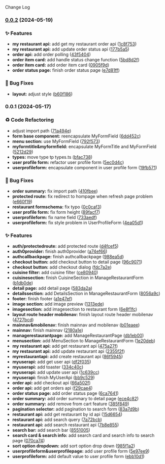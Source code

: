 Change Log
### [0.0.2](https://github.com/vic147569/dino-eat-app-client/compare/v0.0.1...v0.0.2) (2024-05-19)


### ✨ Features

* **my restaurant api:** add get my restaurant order api ([1c8f753](https://github.com/vic147569/dino-eat-app-client/commit/1c8f753745de04b00f47a41f06f5a9d56dfe10d0))
* **my restaurant api:** add update order status api ([177b5a5](https://github.com/vic147569/dino-eat-app-client/commit/177b5a5c1f8274af409d482fb39340cc5e2c3597))
* **order api:** add order polling ([43f5404](https://github.com/vic147569/dino-eat-app-client/commit/43f5404386ef2b2a3e448ebdddd2ca8dd82320cd))
* **order item card:** add handle status change function ([5bd8d2f](https://github.com/vic147569/dino-eat-app-client/commit/5bd8d2f6a0bbd9e26193d6c794948bc000f191c2))
* **order item card:** add order item card ([0905f9d](https://github.com/vic147569/dino-eat-app-client/commit/0905f9d22eefb559448fd7c08731d312f9df0d60))
* **order status page:** finish order status page ([e7d81ff](https://github.com/vic147569/dino-eat-app-client/commit/e7d81ff85047ec697134d6644b3bef88fda148a5))


### 🐛 Bug Fixes

* **layout:** adjust style ([b60f186](https://github.com/vic147569/dino-eat-app-client/commit/b60f18657031ed0996b94bf1064c424eae6fc1cd))

### 0.0.1 (2024-05-17)


### ♻️ Code Refactoring

* adjust import path ([71a494e](https://github.com/vic147569/dino-eat-app-client/commit/71a494e48c565c3401ff7e847c6445d0a82f7c28))
* **form base component:** reencapsulate MyFormField ([6dd452c](https://github.com/vic147569/dino-eat-app-client/commit/6dd452c48d761626117dddb3d38be3e550dacac8))
* **menu section:** use MyFormField ([792f573](https://github.com/vic147569/dino-eat-app-client/commit/792f5737984b297544bf2e0644d84636606009e5))
* **myformtitle&myformfield:** encapsulate MyFormTitle and MyFormField ([5212d29](https://github.com/vic147569/dino-eat-app-client/commit/5212d29d9d5787802fceeae1ac636c0fa7e92edc))
* **types:** move type tp types.ts ([bfac738](https://github.com/vic147569/dino-eat-app-client/commit/bfac73819f6d8ff5db45106d41daa32922dee93f))
* **user profile form:** refactor user profile form ([5ec0d4c](https://github.com/vic147569/dino-eat-app-client/commit/5ec0d4cc2abf8a151d688a23fc67aaeed5f7e080))
* **userprofileform:** encapsulate component in user profile form ([19fb571](https://github.com/vic147569/dino-eat-app-client/commit/19fb571554af0495ec140b78a9f8b1bc86088f3f))


### 🐛 Bug Fixes

* **order summary:** fix import path ([410fbee](https://github.com/vic147569/dino-eat-app-client/commit/410fbee8b846f106062ef00e4a363b2cad4c3e41))
* **protected route:** fix redirect to hompage when refresh page problem ([e660f19](https://github.com/vic147569/dino-eat-app-client/commit/e660f19ede3bcff3cdfd392c2d7dd0578e5ff127))
* **restaurant formschema:** fix typo ([0c0caf3](https://github.com/vic147569/dino-eat-app-client/commit/0c0caf33dfc8416b3c1a1e59a3f06ddfd131303b))
* **user profile form:** fix form height ([89facf7](https://github.com/vic147569/dino-eat-app-client/commit/89facf7b852f034259a6aec7818b7506620f0782))
* **userprofileform:** fix name field ([733aedf](https://github.com/vic147569/dino-eat-app-client/commit/733aedff3a3dc63ed37142f4bf5e743a9a6aa91f))
* **userprofileform:** fix style problem in UserProfileForm ([4ea05d1](https://github.com/vic147569/dino-eat-app-client/commit/4ea05d1a49a51e73070f2869d9bfb3d10b01dfce))


### ✨ Features

* **auth/protectedroute:** add protected route ([d4fcef5](https://github.com/vic147569/dino-eat-app-client/commit/d4fcef5b183fd66c35d4934eca3e607a71357be6))
* **auth0provider:** finish auth0provider ([a74ef66](https://github.com/vic147569/dino-eat-app-client/commit/a74ef66e2106733418ba1fddb8db6d5324eab8cf))
* **authcallbackpage:** finish authcallbackpage ([988ea5d](https://github.com/vic147569/dino-eat-app-client/commit/988ea5d51bbe9e488c0b3c4e678ae33ea2f0beec))
* **checkout button:** add checkout button to detail page ([96c9071](https://github.com/vic147569/dino-eat-app-client/commit/96c90715ea2dd763d4f03b9ba00c0ac9981738be))
* **checkout button:** add checkout dialog ([fdc7a2e](https://github.com/vic147569/dino-eat-app-client/commit/fdc7a2eb9af2fbf4fea5df566af9561854d44a52))
* **cuisine filter:** add cuisine filter ([ce80940](https://github.com/vic147569/dino-eat-app-client/commit/ce809406bdd5689352a8d2f32ccd8af96c1636fc))
* **cuisinesection:** finish CuisineSection in ManageRestaurantForm ([b1db0de](https://github.com/vic147569/dino-eat-app-client/commit/b1db0de525ad56fcf112bdd5989a0faf957e93dc))
* **detail page:** add detail page ([583da2a](https://github.com/vic147569/dino-eat-app-client/commit/583da2a31cf328401f6bc43033ed9427381160e5))
* **detailssection:** add DetailsSection in ManageRestaurantForm ([8056a9c](https://github.com/vic147569/dino-eat-app-client/commit/8056a9c8eb2ed0ab3c260e42e790ca114b67d2f7))
* **footer:** finish footer ([a1e47ef](https://github.com/vic147569/dino-eat-app-client/commit/a1e47ef459ba85c169db11477f9a4404407ccaa9))
* **image section:** add image preview ([1313ede](https://github.com/vic147569/dino-eat-app-client/commit/1313edeb603adf132985462d5f505a442330569d))
* **imagesection:** add imagesection to restaurant form ([6e8f1fc](https://github.com/vic147569/dino-eat-app-client/commit/6e8f1fc5b86c0319a049634bc0e666c1f402f5f9))
* **layout route header mobilenav:** finish layout route header mobilenav ([4727bcd](https://github.com/vic147569/dino-eat-app-client/commit/4727bcdde68a4c5d76645d8e875562116ef2ebb0))
* **mainnav&mobilenav:** finish mainnav and mobilenav ([b01eaee](https://github.com/vic147569/dino-eat-app-client/commit/b01eaee5b894f5321450f4faebf5d93ef53c6af9))
* **mainnav:** finish mainnav ([2180a1e](https://github.com/vic147569/dino-eat-app-client/commit/2180a1ea9b4d47477b67ad59796c2adc9a219d67))
* **managerestaurantpage:** add ManageRestaurantPage ([db1eb00](https://github.com/vic147569/dino-eat-app-client/commit/db1eb000c662a7b0a37dcad8b52bf8b7253a83c1))
* **menusection:** add MenuSection to ManageRestaurantForm ([1e20deb](https://github.com/vic147569/dino-eat-app-client/commit/1e20deb80d9ebf78b47578dc480db0b29c4ef859))
* **my restaurant api:** add get restaurant api ([475a27f](https://github.com/vic147569/dino-eat-app-client/commit/475a27fd93d3e4fc8195ec0f2dac90de2d73c269))
* **my restaurant api:** add update restaurant api ([2355f2f](https://github.com/vic147569/dino-eat-app-client/commit/2355f2fe9f2e2e3dd43ddeda9aa4ef35d2aa529f))
* **myrestaurantapi:** add create restaurant api ([86f5945](https://github.com/vic147569/dino-eat-app-client/commit/86f594569ae0a6c9e3fb557485e714078b978398))
* **myuserapi:** add get user api ([df2f035](https://github.com/vic147569/dino-eat-app-client/commit/df2f035b496dbbe4b84ec0ad86255f6edcba54ff))
* **myuserapi:** add toaster ([334c40c](https://github.com/vic147569/dino-eat-app-client/commit/334c40ce49415ba492a5026f14ec20072080408b))
* **myuserapi:** add update user api ([1c639cc](https://github.com/vic147569/dino-eat-app-client/commit/1c639ccf07366d8cff2d2cedf8ed09fafa44720a))
* **myuserapi:** finish MyUserApi ([bb9c529](https://github.com/vic147569/dino-eat-app-client/commit/bb9c529f10637bbf8c55a055a5bdfc0732067fd7))
* **order api:** add checkout api ([66a502f](https://github.com/vic147569/dino-eat-app-client/commit/66a502f11141bdfc0132e61fa0ab1e9213778899))
* **order api:** add get orders api ([f29cae4](https://github.com/vic147569/dino-eat-app-client/commit/f29cae41a6149d38b9f10ff05a665ea8dacc75b2))
* **order status page:** add order status page ([6ca7641](https://github.com/vic147569/dino-eat-app-client/commit/6ca7641e28ab22f1adcebf1bc4bc6ee72efd5ae2))
* **order summary:** add order summary to detail page ([ece4c82](https://github.com/vic147569/dino-eat-app-client/commit/ece4c824c2c7a1073be469bead6c6dd23fcc32c1))
* **order summary:** add remove from cart feature ([385f849](https://github.com/vic147569/dino-eat-app-client/commit/385f849d791895a8750293e8fce42c26debf0fa0))
* **pagination selector:** add pagination to search form ([83a7d9b](https://github.com/vic147569/dino-eat-app-client/commit/83a7d9b5e51d106265bf50d845d68084e32aff8d))
* **restaurant api:** add get restaurant by id api ([15d6654](https://github.com/vic147569/dino-eat-app-client/commit/15d665442deabc76b256c54c5906b6f578aaf5bb))
* **restaurant api:** add search query ([7a72bcb](https://github.com/vic147569/dino-eat-app-client/commit/7a72bcb934a9fe3730245981b53a4d3ed96f3af5))
* **restaurant api:** add search restaurant api ([7b8e855](https://github.com/vic147569/dino-eat-app-client/commit/7b8e855c569f7ce6bf9bb79ab5472a6b22affd28))
* **search bar:** add search bar ([8551005](https://github.com/vic147569/dino-eat-app-client/commit/85510051761c4cc702abb27369d1bc33966d681f))
* **search card & search info:** add search card and search info to search page ([070ca74](https://github.com/vic147569/dino-eat-app-client/commit/070ca741fce0d81e7180541a79a69f7cbdd4eab3))
* **sort option dropdown:** add sort option drop down ([985f1a2](https://github.com/vic147569/dino-eat-app-client/commit/985f1a298370986d0e7503d23bffc70971f4d900))
* **userprofileform&userprofilepage:** add user profile form ([5e97ee9](https://github.com/vic147569/dino-eat-app-client/commit/5e97ee940f090587884a6491a3b7f5846ad90e76))
* **userprofileform:** add default value to user profile form ([ebb10d1](https://github.com/vic147569/dino-eat-app-client/commit/ebb10d1a23cf6c4fe63e8e53e70825647dd3398e))
